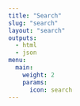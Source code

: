 ```yaml
---
title: "Search"
slug: "search"
layout: "search"
outputs:
  - html
  - json
menu:
  main:
    weight: 2
    params: 
      icon: search
---
```

